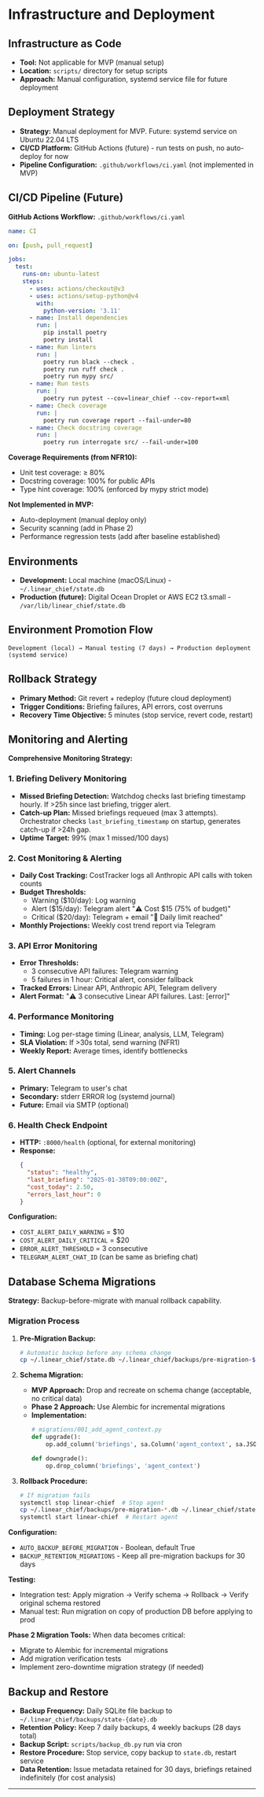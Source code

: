# Infrastructure and Deployment

## Infrastructure as Code

- **Tool:** Not applicable for MVP (manual setup)
- **Location:** `scripts/` directory for setup scripts
- **Approach:** Manual configuration, systemd service file for future deployment

## Deployment Strategy

- **Strategy:** Manual deployment for MVP. Future: systemd service on Ubuntu 22.04 LTS
- **CI/CD Platform:** GitHub Actions (future) - run tests on push, no auto-deploy for now
- **Pipeline Configuration:** `.github/workflows/ci.yaml` (not implemented in MVP)

## CI/CD Pipeline (Future)

**GitHub Actions Workflow:** `.github/workflows/ci.yaml`

```yaml
name: CI

on: [push, pull_request]

jobs:
  test:
    runs-on: ubuntu-latest
    steps:
      - uses: actions/checkout@v3
      - uses: actions/setup-python@v4
        with:
          python-version: '3.11'
      - name: Install dependencies
        run: |
          pip install poetry
          poetry install
      - name: Run linters
        run: |
          poetry run black --check .
          poetry run ruff check .
          poetry run mypy src/
      - name: Run tests
        run: |
          poetry run pytest --cov=linear_chief --cov-report=xml
      - name: Check coverage
        run: |
          poetry run coverage report --fail-under=80
      - name: Check docstring coverage
        run: |
          poetry run interrogate src/ --fail-under=100
```

**Coverage Requirements (from NFR10):**
- Unit test coverage: ≥ 80%
- Docstring coverage: 100% for public APIs
- Type hint coverage: 100% (enforced by mypy strict mode)

**Not Implemented in MVP:**
- Auto-deployment (manual deploy only)
- Security scanning (add in Phase 2)
- Performance regression tests (add after baseline established)

## Environments

- **Development:** Local machine (macOS/Linux) - `~/.linear_chief/state.db`
- **Production (future):** Digital Ocean Droplet or AWS EC2 t3.small - `/var/lib/linear_chief/state.db`

## Environment Promotion Flow

```
Development (local) → Manual testing (7 days) → Production deployment (systemd service)
```

## Rollback Strategy

- **Primary Method:** Git revert + redeploy (future cloud deployment)
- **Trigger Conditions:** Briefing failures, API errors, cost overruns
- **Recovery Time Objective:** 5 minutes (stop service, revert code, restart)

## Monitoring and Alerting

**Comprehensive Monitoring Strategy:**

### 1. Briefing Delivery Monitoring
- **Missed Briefing Detection:** Watchdog checks last briefing timestamp hourly. If >25h since last briefing, trigger alert.
- **Catch-up Plan:** Missed briefings requeued (max 3 attempts). Orchestrator checks `last_briefing_timestamp` on startup, generates catch-up if >24h gap.
- **Uptime Target:** 99% (max 1 missed/100 days)

### 2. Cost Monitoring & Alerting
- **Daily Cost Tracking:** CostTracker logs all Anthropic API calls with token counts
- **Budget Thresholds:**
  - Warning ($10/day): Log warning
  - Alert ($15/day): Telegram alert "⚠️ Cost $15 (75% of budget)"
  - Critical ($20/day): Telegram + email "🚨 Daily limit reached"
- **Monthly Projections:** Weekly cost trend report via Telegram

### 3. API Error Monitoring
- **Error Thresholds:**
  - 3 consecutive API failures: Telegram warning
  - 5 failures in 1 hour: Critical alert, consider fallback
- **Tracked Errors:** Linear API, Anthropic API, Telegram delivery
- **Alert Format:** "⚠️ 3 consecutive Linear API failures. Last: [error]"

### 4. Performance Monitoring
- **Timing:** Log per-stage timing (Linear, analysis, LLM, Telegram)
- **SLA Violation:** If >30s total, send warning (NFR1)
- **Weekly Report:** Average times, identify bottlenecks

### 5. Alert Channels
- **Primary:** Telegram to user's chat
- **Secondary:** stderr ERROR log (systemd journal)
- **Future:** Email via SMTP (optional)

### 6. Health Check Endpoint
- **HTTP:** `:8000/health` (optional, for external monitoring)
- **Response:**
  ```json
  {
    "status": "healthy",
    "last_briefing": "2025-01-30T09:00:00Z",
    "cost_today": 2.50,
    "errors_last_hour": 0
  }
  ```

**Configuration:**
- `COST_ALERT_DAILY_WARNING` = $10
- `COST_ALERT_DAILY_CRITICAL` = $20
- `ERROR_ALERT_THRESHOLD` = 3 consecutive
- `TELEGRAM_ALERT_CHAT_ID` (can be same as briefing chat)

## Database Schema Migrations

**Strategy:** Backup-before-migrate with manual rollback capability.

### Migration Process

1. **Pre-Migration Backup:**
   ```bash
   # Automatic backup before any schema change
   cp ~/.linear_chief/state.db ~/.linear_chief/backups/pre-migration-$(date +%Y%m%d-%H%M%S).db
   ```

2. **Schema Migration:**
   - **MVP Approach:** Drop and recreate on schema change (acceptable, no critical data)
   - **Phase 2 Approach:** Use Alembic for incremental migrations
   - **Implementation:**
     ```python
     # migrations/001_add_agent_context.py
     def upgrade():
         op.add_column('briefings', sa.Column('agent_context', sa.JSON, nullable=True))

     def downgrade():
         op.drop_column('briefings', 'agent_context')
     ```

3. **Rollback Procedure:**
   ```bash
   # If migration fails
   systemctl stop linear-chief  # Stop agent
   cp ~/.linear_chief/backups/pre-migration-*.db ~/.linear_chief/state.db  # Restore backup
   systemctl start linear-chief  # Restart agent
   ```

**Configuration:**
- `AUTO_BACKUP_BEFORE_MIGRATION` - Boolean, default True
- `BACKUP_RETENTION_MIGRATIONS` - Keep all pre-migration backups for 30 days

**Testing:**
- Integration test: Apply migration → Verify schema → Rollback → Verify original schema restored
- Manual test: Run migration on copy of production DB before applying to prod

**Phase 2 Migration Tools:**
When data becomes critical:
- Migrate to Alembic for incremental migrations
- Add migration verification tests
- Implement zero-downtime migration strategy (if needed)

## Backup and Restore

- **Backup Frequency:** Daily SQLite file backup to `~/.linear_chief/backups/state-{date}.db`
- **Retention Policy:** Keep 7 daily backups, 4 weekly backups (28 days total)
- **Backup Script:** `scripts/backup_db.py` run via cron
- **Restore Procedure:** Stop service, copy backup to `state.db`, restart service
- **Data Retention:** Issue metadata retained for 30 days, briefings retained indefinitely (for cost analysis)

---
